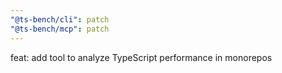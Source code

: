 ```yaml
---
"@ts-bench/cli": patch
"@ts-bench/mcp": patch
---
```


feat: add tool to analyze TypeScript performance in monorepos
